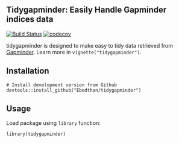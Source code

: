 ## Tidygapminder: Easily Handle Gapminder indices data

[![Build Status](https://travis-ci.org/Ebedthan/tidygapminder.svg)](https://travis-ci.org/Ebedthan/tidygapminder)
[![codecov](https://codecov.io/gh/Ebedthan/tidygapminder/branch/master/graph/badge.svg)](https://codecov.io/gh/Ebedthan/tidygapminder)

tidygapminder is designed to make easy to tidy data retrieved from [Gapminder](https://www.gapminder.org). Learn more in `vignette("tidygapminder")`.

## Installation

```
# Install development version from Github
devtools::install_github("Ebedthan/tidygapminder")
```
## Usage

Load package using `library` function:

```
library(tidygapminder)
```
